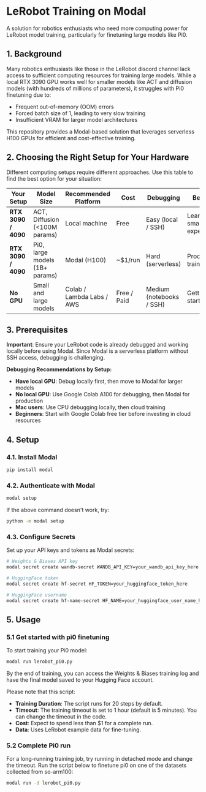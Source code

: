 # LeRobot Training on Modal

A solution for robotics enthusiasts who need more computing power for LeRobot model training, particularly for finetuning large models like Pi0.

## 1. Background

Many robotics enthusiasts like those in the LeRobot discord channel lack access to sufficient computing resources for training large models. While a local RTX 3090 GPU works well for smaller models like ACT and diffusion models (with hundreds of millions of parameters), it struggles with Pi0 finetuning due to:

- Frequent out-of-memory (OOM) errors
- Forced batch size of 1, leading to very slow training
- Insufficient VRAM for larger model architectures

This repository provides a Modal-based solution that leverages serverless H100 GPUs for efficient and cost-effective training.

## 2. Choosing the Right Setup for Your Hardware

Different computing setups require different approaches. Use this table to find the best option for your situation:

| **Your Setup**      | **Model Size**                 | **Recommended Platform**  | **Cost**    | **Debugging**            | **Best For**                |
| ------------------- | ------------------------------ | ------------------------- | ----------- | ------------------------ | --------------------------- |
| **RTX 3090 / 4090** | ACT, Diffusion (<100M params)  | Local machine             | Free        | Easy (local / SSH)       | Learning, small experiments |
| **RTX 3090 / 4090** | Pi0, large models (1B+ params) | Modal (H100)              | \~\$1/run   | Hard (serverless)        | Production training         |
| **No GPU**          | Small and large models         | Colab / Lambda Labs / AWS | Free / Paid | Medium (notebooks / SSH) | Getting started             |

## 3. Prerequisites

**Important**: Ensure your LeRobot code is already debugged and working locally before using Modal. Since Modal is a serverless platform without SSH access, debugging is challenging.

**Debugging Recommendations by Setup:**
- **Have local GPU**: Debug locally first, then move to Modal for larger models
- **No local GPU**: Use Google Colab A100 for debugging, then Modal for production
- **Mac users**: Use CPU debugging locally, then cloud training
- **Beginners**: Start with Google Colab free tier before investing in cloud resources

## 4. Setup

### 4.1. Install Modal

```bash
pip install modal
```

### 4.2. Authenticate with Modal

```bash
modal setup
```

If the above command doesn't work, try:
```bash
python -m modal setup
```

### 4.3. Configure Secrets

Set up your API keys and tokens as Modal secrets:

```bash
# Weights & Biases API key
modal secret create wandb-secret WANDB_API_KEY=your_wandb_api_key_here

# HuggingFace token
modal secret create hf-secret HF_TOKEN=your_huggingface_token_here

# HuggingFace username
modal secret create hf-name-secret HF_NAME=your_huggingface_user_name_here
```

## 5. Usage

### 5.1 Get started with pi0 finetuning

To start training your Pi0 model:

```bash
modal run lerobot_pi0.py
```

By the end of training, you can access the Weights & Biases training log and have the final model saved to your Hugging Face account.

Please note that this script:
- **Training Duration**: The script runs for 20 steps by default.
- **Timeout**: The training timeout is set to 1 hour (default is 5 minutes). You can change the timeout in the code.
- **Cost**: Expect to spend less than $1 for a complete run.
- **Data**: Uses LeRobot example data for fine-tuning.

### 5.2 Complete Pi0 run

For a long-running training job, try running in detached mode and change the timeout. Run the script below to finetune pi0 on one of the datasets collected from so-arm100:

```bash
modal run -d lerobot_pi0.py
```
